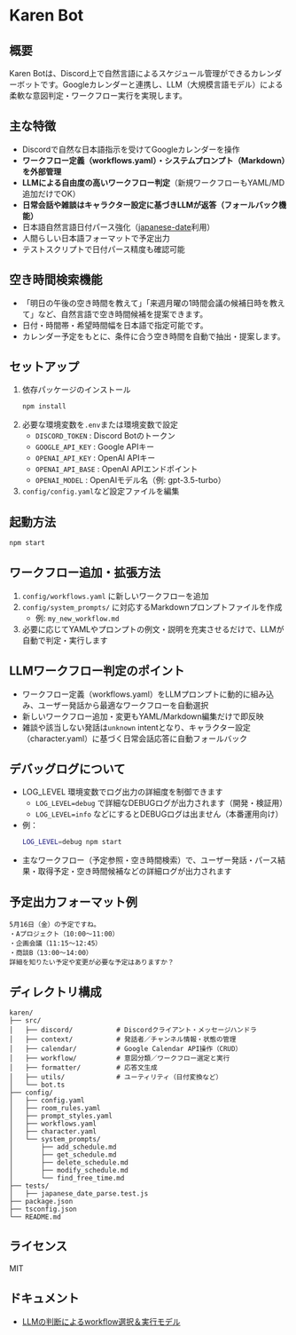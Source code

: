 # Karen Bot

## 概要
Karen Botは、Discord上で自然言語によるスケジュール管理ができるカレンダーボットです。Googleカレンダーと連携し、LLM（大規模言語モデル）による柔軟な意図判定・ワークフロー実行を実現します。

## 主な特徴
- Discordで自然な日本語指示を受けてGoogleカレンダーを操作
- **ワークフロー定義（workflows.yaml）・システムプロンプト（Markdown）を外部管理**
- **LLMによる自由度の高いワークフロー判定**（新規ワークフローもYAML/MD追加だけでOK）
- **日常会話や雑談はキャラクター設定に基づきLLMが返答（フォールバック機能）**
- 日本語自然言語日付パース強化（[japanese-date](https://github.com/koh110/japanese-date)利用）
- 人間らしい日本語フォーマットで予定出力
- テストスクリプトで日付パース精度も確認可能

## 空き時間検索機能

- 「明日の午後の空き時間を教えて」「来週月曜の1時間会議の候補日時を教えて」など、自然言語で空き時間候補を提案できます。
- 日付・時間帯・希望時間幅を日本語で指定可能です。
- カレンダー予定をもとに、条件に合う空き時間を自動で抽出・提案します。

## セットアップ
1. 依存パッケージのインストール
   ```bash
   npm install
   ```
2. 必要な環境変数を`.env`または環境変数で設定
   - `DISCORD_TOKEN` : Discord Botのトークン
   - `GOOGLE_API_KEY` : Google APIキー
   - `OPENAI_API_KEY` : OpenAI APIキー
   - `OPENAI_API_BASE` : OpenAI APIエンドポイント
   - `OPENAI_MODEL` : OpenAIモデル名（例: gpt-3.5-turbo）
3. `config/config.yaml`など設定ファイルを編集

## 起動方法
```bash
npm start
```

## ワークフロー追加・拡張方法
1. `config/workflows.yaml` に新しいワークフローを追加
2. `config/system_prompts/` に対応するMarkdownプロンプトファイルを作成
   - 例: `my_new_workflow.md`
3. 必要に応じてYAMLやプロンプトの例文・説明を充実させるだけで、LLMが自動で判定・実行します

## LLMワークフロー判定のポイント
- ワークフロー定義（workflows.yaml）をLLMプロンプトに動的に組み込み、ユーザー発話から最適なワークフローを自動選択
- 新しいワークフロー追加・変更もYAML/Markdown編集だけで即反映
- 雑談や該当しない発話は`unknown` intentとなり、キャラクター設定（character.yaml）に基づく日常会話応答に自動フォールバック

## デバッグログについて
- LOG_LEVEL 環境変数でログ出力の詳細度を制御できます
  - `LOG_LEVEL=debug` で詳細なDEBUGログが出力されます（開発・検証用）
  - `LOG_LEVEL=info` などにするとDEBUGログは出ません（本番運用向け）
- 例：
  ```bash
  LOG_LEVEL=debug npm start
  ```
- 主なワークフロー（予定参照・空き時間検索）で、ユーザー発話・パース結果・取得予定・空き時間候補などの詳細ログが出力されます

## 予定出力フォーマット例
```
5月16日（金）の予定ですね。
・Aプロジェクト（10:00〜11:00）
・企画会議（11:15〜12:45）
・商談B（13:00〜14:00）
詳細を知りたい予定や変更が必要な予定はありますか？
```

## ディレクトリ構成
```
karen/
├── src/
│   ├── discord/           # Discordクライアント・メッセージハンドラ
│   ├── context/           # 発話者／チャンネル情報・状態の管理
│   ├── calendar/          # Google Calendar API操作（CRUD）
│   ├── workflow/          # 意図分類／ワークフロー選定と実行
│   ├── formatter/         # 応答文生成
│   ├── utils/             # ユーティリティ（日付変換など）
│   └── bot.ts
├── config/
│   ├── config.yaml
│   ├── room_rules.yaml
│   ├── prompt_styles.yaml
│   ├── workflows.yaml
│   ├── character.yaml
│   └── system_prompts/
│       ├── add_schedule.md
│       ├── get_schedule.md
│       ├── delete_schedule.md
│       ├── modify_schedule.md
│       └── find_free_time.md
├── tests/
│   ├── japanese_date_parse.test.js
├── package.json
├── tsconfig.json
└── README.md
```

## ライセンス
MIT 

## ドキュメント

- [LLMの判断によるworkflow選択＆実行モデル](docs/llm_workflow_selection.md) 